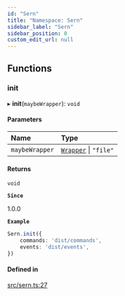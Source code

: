 ```yaml
---
id: "Sern"
title: "Namespace: Sern"
sidebar_label: "Sern"
sidebar_position: 0
custom_edit_url: null
---
```


## Functions

### init

▸ **init**(`maybeWrapper`): `void`

#### Parameters

| Name | Type |
| :------ | :------ |
| `maybeWrapper` | [`Wrapper`](../interfaces/Wrapper.md) \| ``"file"`` |

#### Returns

`void`

**`Since`**

1.0.0

**`Example`**

```ts title="src/index.ts"
Sern.init({
    commands: 'dist/commands',
    events: 'dist/events',
})
```

#### Defined in

[src/sern.ts:27](https://github.com/sern-handler/handler/blob/b0399f9/src/sern.ts#L27)
